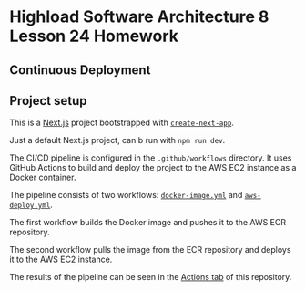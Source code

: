 # Highload Software Architecture 8 Lesson 24 Homework

Continuous Deployment
---

## Project setup

This is a [Next.js](https://nextjs.org/) project bootstrapped with [`create-next-app`](https://github.com/vercel/next.js/tree/canary/packages/create-next-app).

Just a default Next.js project, can b run with `npm run dev`.

The CI/CD pipeline is configured in the `.github/workflows` directory. It uses GitHub Actions to build and deploy the project to the AWS EC2 instance as a Docker container.

The pipeline consists of two workflows: [`docker-image.yml`](.github/workflows/docker-image.yml) and [`aws-deploy.yml`](.github/workflows/aws-deploy.yml).

The first workflow builds the Docker image and pushes it to the AWS ECR repository.

The second workflow pulls the image from the ECR repository and deploys it to the AWS EC2 instance.

The results of the pipeline can be seen in the [Actions tab](https://github.com/serhii-samoilenko/hsa-homework-24/actions) of this repository.
